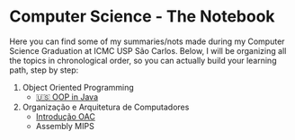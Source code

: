 # Computer Science - The Notebook
Here you can find some of my summaries/nots made during my Computer Science Graduation at ICMC USP São Carlos. Below, I will be organizing all the topics in chronological order, so you can actually build your learning path, step by step:
1. Object Oriented Programming
	- [:us: OOP in Java](https://github.com/felipemnds/computer-science-summaries/blob/master/object-oriented-programming/oop-in-java.md)
2. Organização e Arquitetura de Computadores
	- [Introdução OAC](https://github.com/felipemnds/computer-science-summaries/blob/master/organizacao-arquitetura-computadores/introducao-oac.md)
	- Assembly MIPS
